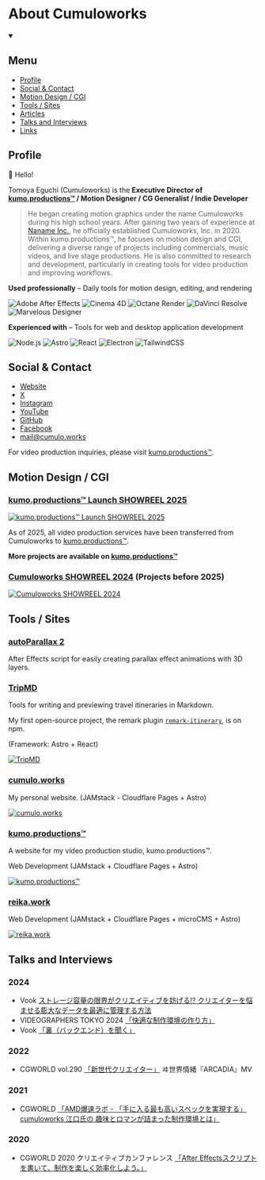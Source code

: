 # About Cumuloworks

<details open>
  <summary class="marker:content-none cursor-pointer"><h2>Menu</h2></summary>
  <ul>
    <li>
     <a href="#profile">Profile</a>
    </li>
    <li>
      <a href="#social--contact">Social & Contact</a>
    </li>
    <li>
      <a href="#motion-design--cgi">Motion Design / CGI</a>
    </li>
    <li>
    <a href="#tools--sites">Tools / Sites</a>
    </li>
    <li>
      <a href="#articles">Articles</a>
    </li>
    <li>
      <a href="#talks-and-interviews">Talks and Interviews</a>
    </li>
    <li>
      <a href="#links">Links</a>
    </li>
  </ul>
</details>

## Profile

👋 Hello!

Tomoya Eguchi (Cumuloworks) is the **Executive Director of [**kumo.productions™**](https://kumo.productions/) / Motion Designer / CG Generalist / Indie Developer**

> He began creating motion graphics under the name Cumuloworks during his high school years. After gaining two years of experience at [Naname Inc.](https://nanameinc.jp/), he officially established Cumuloworks, Inc. in 2020. Within kumo.productions™, he focuses on motion design and CGI, delivering a diverse range of projects including commercials, music videos, and live stage productions. He is also committed to research and development, particularly in creating tools for video production and improving workflows.

**Used professionally** – Daily tools for motion design, editing, and rendering

![Adobe After Effects](https://img.shields.io/badge/After%20Effects-blueviolet.svg?logo=Adobe%20After%20Effects&logoColor=white)
![Cinema 4D](https://img.shields.io/badge/Cinema%204D-navy.svg?logo=Cinema%204D&logoColor=white)
![Octane Render](https://img.shields.io/badge/Octane%20Render-black.svg?logo=Octane%20Render&logoColor=white)
![DaVinci Resolve](https://img.shields.io/badge/DaVinci%20Resolve-slategray.svg?logo=DaVinci%20Resolve&logoColor=white)
![Marvelous Designer](https://img.shields.io/badge/Marvelous%20Designer-gold.svg?logo=Marvelous%20Designer&logoColor=black)

**Experienced with** – Tools for web and desktop application development

![Node.js](https://img.shields.io/badge/Node.js-green.svg?logo=Node.js&logoColor=white)
![Astro](https://img.shields.io/badge/Astro-black.svg?logo=Astro&logoColor=white)
![React](https://img.shields.io/badge/React-deepskyblue.svg?logo=React&logoColor=black)
![Electron](https://img.shields.io/badge/Electron-steelblue.svg?logo=Electron&logoColor=white)
![TailwindCSS](https://img.shields.io/badge/TailwindCSS-lightseagreen.svg?logo=TailwindCSS&logoColor=white)

## Social & Contact

- [Website](https://cumulo.works)
- [X](https://x.com/cumuloworks)
- [Instagram](https://www.instagram.com/cumuloworks/)
- [YouTube](https://www.youtube.com/@cumuloworks)
- [GitHub](https://github.com/cumuloworks)
- [Facebook](https://www.facebook.com/cumuloworks/)
- [mail@cumulo.works](mailto:mail@cumulo.works)

For video production inquiries, please visit [kumo.productions™](https://kumo.productions/).

## Motion Design / CGI

### [kumo.productions™ Launch SHOWREEL 2025](https://www.youtube.com/watch?v=8aNl_7fvrrk)

[![kumo.productions™ Launch SHOWREEL 2025](https://img.youtube.com/vi/8aNl_7fvrrk/maxresdefault.jpg)](https://www.youtube.com/watch?v=8aNl_7fvrrk)

As of 2025, all video production services have been transferred from Cumuloworks to [kumo.productions™](https://kumo.productions/).

**More projects are available on [**kumo.productions™**](https://kumo.productions/en/projects)**

### [Cumuloworks SHOWREEL 2024](https://www.youtube.com/watch?v=b_68zkrGBDQ) (Projects before 2025)

[![Cumuloworks SHOWREEL 2024](https://img.youtube.com/vi/b_68zkrGBDQ/maxresdefault.jpg)](https://www.youtube.com/watch?v=b_68zkrGBDQ)

<!-- Ads -->

<!-- Entertainment -->

## Tools / Sites

### [autoParallax 2](https://cumulo.works/downloads/autoparallax2)

After Effects script for easily creating parallax effect animations with 3D layers.

### [TripMD](https://tripmd.dev)

Tools for writing and previewing travel itineraries in Markdown.

My first open-source project, the remark plugin [`remark-itinerary`](https://www.npmjs.com/package/remark-itinerary), is on npm.

(Framework: Astro + React)

[![TripMD](https://api.microlink.io/?url=https://tripmd.dev&screenshot=true&meta=false&embed=screenshot.url&waitUntil=networkidle2)](https://tripmd.dev)

### [cumulo.works](https://cumulo.works)

My personal website. (JAMstack - Cloudflare Pages + Astro)

[![cumulo.works](https://api.microlink.io/?url=https://cumulo.works&screenshot=true&meta=false&embed=screenshot.url&waitUntil=networkidle2)](https://cumulo.works)

### [kumo.productions™](https://kumo.productions)

A website for my video production studio, kumo.productions™.

Web Development (JAMstack + Cloudflare Pages + Astro)

[![kumo.productions™](https://api.microlink.io/?url=https://kumo.productions&screenshot=true&meta=false&embed=screenshot.url&waitUntil=networkidle2)](https://kumo.productions)

### [reika.work](https://reika.work)

Web Development (JAMstack + Cloudflare Pages + microCMS + Astro)

[![reika.work](https://api.microlink.io/?url=https://reika.work&screenshot=true&meta=false&embed=screenshot.url&waitUntil=networkidle2)](https://reika.work)

<!-- Articles -->

## Talks and Interviews

### 2024

- Vook [ストレージ容量の限界がクリエイティブを妨げる⁉ クリエイターを悩ませる膨大なデータを最適に管理する方法](https://vook.vc/n/7699)
- VIDEOGRAPHERS TOKYO 2024 [「快適な制作環境の作り方」](http://cumulo.works/blogs/vgt2024)
- Vook [「裏（バックエンド）を聞く」](https://vook.vc/n/7157)

### 2022

- CGWORLD vol.290 [「新世代クリエイター」](https://cgworld.jp/magazine/cgw290.html) ヰ世界情緒『ARCADIA』MV

### 2021

- CGWORLD [「AMD爆速ラボ - 「手に入る最も高いスペックを実現する」 cumuloworks 江口氏の 趣味とロマンが詰まった制作環境とは」](https://cgworld.jp/special/promo/bakusokuamd/2021/07/30/%E3%80%8C%E6%89%8B%E3%81%AB%E5%85%A5%E3%82%8B%E6%9C%80%E3%82%82%E9%AB%98%E3%81%84%E3%82%B9%E3%83%9A%E3%83%83%E3%82%AF%E3%82%92%E5%AE%9F%E7%8F%BE%E3%81%99%E3%82%8B%E3%80%8D-cumuloworks-%E6%B1%9F/)

### 2020

- CGWORLD 2020 クリエイティブカンファレンス [「After Effectsスクリプトを書いて、制作を楽しく効率化しよう。」](https://cgworld.jp/special/cgwcc2020/schedule/cumuloworks/index.html)

<!-- Links -->